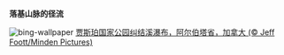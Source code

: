 
**落基山脉的径流**

![bing-wallpaper](https://www.bing.com/th?id=OHR.TangleCreekFalls_ZH-CN4281148652_1920x1080.jpg)
[贾斯珀国家公园纠结溪瀑布，阿尔伯塔省，加拿大 (© Jeff Foott/Minden Pictures)](https://www.bing.com/search?q=%E8%B4%BE%E6%96%AF%E7%8F%80%E5%9B%BD%E5%AE%B6%E5%85%AC%E5%9B%AD&amp;form=hpcapt&amp;mkt=zh-cn)
  